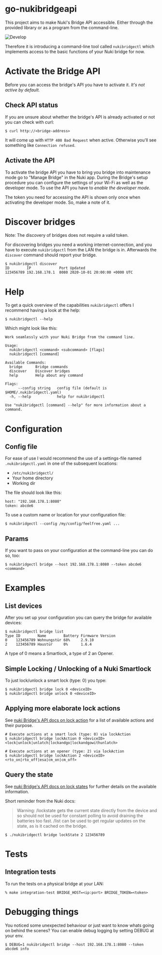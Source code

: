 # go-nukibridgeapi

This project aims to make Nuki's Bridge API accessible. Either through the 
provided library or as a program from the command-line.

![Develop](https://github.com/christianschmizz/go-nukibridgeapi/workflows/Build/badge.svg?branch=develop)

Therefore it is introducing a command-line tool called `nukibridgectl` which 
implements access to the basic functions of your Nuki bridge for now.

# Activate the Bridge API

Before you can access the bridge's API you have to activate it. *It's not active
by default.*

## Check API status

If you are unsure about whether the bridge's API is already activated or not 
you can check with curl:

    $ curl http://<bridge-address>
    
It will come up with `HTTP 400 Bad Request` when active. Otherwise you'll see 
something like `Connection refused`. 

## Activate the API

To activate the bridge API you have to bring you bridge into maintenance mode 
go to "Manage Bridge" in the Nuki app. During the Bridge's setup procedure you 
can configure the settings of your Wi-Fi as well as the developer mode. To use 
the API you have to *enable the developer mode*.

The token you need for accessing the API is shown only once when activating 
the developer mode. So, make a note of it.

# Discover bridges

Note: The discovery of bridges does not require a valid token.

For discovering bridges you need a working internet-connection, and you have to 
execute `nukibridgectl` from the LAN the bridge is in. Afterwards the `discover`
command should report your bridge.

    $ nukibridgectl discover
    ID        IP             Port Updated
    123456789 192.168.178.1  8080 2020-10-01 20:00:00 +0000 UTC

# Help

To get a quick overview of the capabilities `nukibridgectl` offers I recommend
having a look at the help:

    $ nukibridgectl --help

Which might look like this:

    Work seamlessly with your Nuki Bridge from the command line.
    
    Usage:
      nukibridgectl <command> <subcommand> [flags]
      nukibridgectl [command]
    
    Available Commands:
      bridge      Bridge commands
      discover    Discover bridges
      help        Help about any command
    
    Flags:
          --config string   config file (default is $HOME/.nukibridgectl.yaml)
      -h, --help            help for nukibridgectl
    
    Use "nukibridgectl [command] --help" for more information about a command.

# Configuration

## Config file

For ease of use I would recommend the use of a settings-file named 
`.nukibridgectl.yaml` in one of the subsequent locations:

- `/etc/nukibridgectl/`
- Your home directory
- Working dir

The file should look like this:

    host: "192.168.178.1:8080"
    token: abcde6

To use a custom name or location for your configuration file:

    $ nukibridgectl --config /my/config/feelfree.yaml ...

## Params

If you want to pass on your configuration at the command-line you can do so, too:

    $ nukibridgectl bridge --host 192.168.178.1:8080 --token abcde6 <command>

# Examples

## List devices

After you set up your configuration you can query the bridge for available devices: 

    $ nukibridgectl bridge list
    Type ID        Name        Battery Firmware Version
    0    123456789 Wohnungstür 68%     2.9.10
    2    123456789 Haustür     0%      1.6.4

A type of 0 means a Smartlock, a type of 2 an Opener.

## Simple Locking / Unlocking of a Nuki Smartlock

To just lock/unlock a smart lock (type: 0) you type:

    $ nukibridgectl bridge lock 0 <deviceID>
    $ nukibridgectl bridge unlock 0 <deviceID>

## Applying more elaborate lock actions

See [nuki Bridge's API docs on lock action](https://developer.nuki.io/page/nuki-bridge-http-api-1-12/4#heading--lock-actions) for 
a list of available actions and their purpose. 

    # Execute actions at a smart lock (type: 0) via lockAction
    $ nukibridgectl bridge lockAction 0 <deviceID> <lock|unlock|unlatch|lockandgo|lockandgowithunlatch>

    # Execute actions at an opener (type: 2) via lockAction
    $ nukibridgectl bridge lockAction 2 <deviceID> <rto_on|rto_off|esa|cm_on|cm_off>

## Query the state

See [nuki Bridge's API docs on lock states](https://developer.nuki.io/page/nuki-bridge-http-api-1-12/4#heading--lock-states) for 
further details on the available information.

Short reminder from the Nuki docs:

> Warning: /lockstate gets the current state directly from the device and so should not be used for constant polling to avoid draining the batteries too fast. /list can be used to get regular updates on the state, as is it cached on the bridge.

    $ ./nukibridgectl bridge lockState 2 123456789

# Tests

## Integration tests

To run the tests on a physical bridge at your LAN:

    % make integration-test BRIDGE_HOST=<ip:port> BRIDGE_TOKEN=<token>

# Debugging things

You noticed some unexpected behaviour or just want to know whats going on
behind the scenes? You can enable debug logging by setting DEBUG at your env.

    $ DEBUG=1 nukibridgectl bridge --host 192.168.178.1:8080 --token abcde6 info
